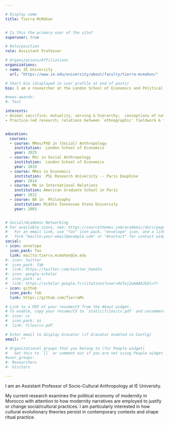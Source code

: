 ```yaml
---

# Display name
title: Tierra McMahon


# Is this the primary user of the site?
superuser: true

# Role/position
role: Assistant Professor

# Organizations/Affiliations
organizations:
- name: IE University
  url: "https://www.ie.edu/university/about/faculty/tierra-mcmahon/"

# Short bio (displayed in user profile at end of posts)
bio: I am a researcher at the London School of Economics and Political Science (LSE). My research examines the enduring political economy of modernity in Morocco with attention to how modernity narratives are employed to justify or change social/cultural practices. 

#news-awards: 
#- Test

interests:
- Animal sacrifice; mutuality, serving & hierarchy;  conceptions of nature; religion in practice; the (enduring) political economy of modernity; performance & publics
- Practice-led research; relations between `ethnographic' fieldwork & theory; the quantitative-qualitative research methods divide construct


education:
  courses:
  - course: MRes/PhD in (Social) Anthropology
    institution:  London School of Economics
    year: 2025
  - course: MSc in Social Anthropology
    institution:  London School of Economics 
    year: 2019  
  - course: MRes in Economics
    institution:  PSL Research University -- Paris Dauphine
    year: 2014  
  - course: MA in International Relations
    institution: American Graduate School in Paris
    year: 2012
  - course: BA in  Philosophy
    institution: Middle Tennessee State University
    year: 2003


# Social/Academic Networking
# For available icons, see: https://sourcethemes.com/academic/docs/page-builder/#icons
#   For an email link, use "fas" icon pack, "envelope" icon, and a link in the
#   form "mailto:your-email@example.com" or "#contact" for contact widget.
social:
- icon: envelope
  icon_pack: fas
  link: mailto:tierra.mcmahon@ie.edu
#- icon: twitter
#  icon_pack: fab
#  link: https://twitter.com/twitter_handle
#- icon: google-scholar
#  icon_pack: ai
#  link: https://scholar.google.fr/citations?user=0oTwj2wAAAAJ&hl=fr
- icon: github
  icon_pack: fab
  link: https://github.com/TierraMc

# Link to a PDF of your resume/CV from the About widget.
# To enable, copy your resume/CV to `static/files/cv.pdf` and uncomment the lines below.
#- icon: cv
#  icon_pack: ai
#  link: files/cv.pdf

# Enter email to display Gravatar (if Gravatar enabled in Config)
email: ""

# Organizational groups that you belong to (for People widget)
#   Set this to `[]` or comment out if you are not using People widget.
#user_groups:
#- Researchers
#- Visitors

---
```

I am an Assistant Professor of Socio-Cultural Anthropology at IE University.

My current research examines the political economy of modernity in Morocco with attention to how modernity narratives are employed to justify or change social/cultural practices. I am particularly interested in how cultural evolutionary theories persist in contemporary contexts and shape ritual practice.
